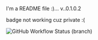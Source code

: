 I'm a README file :)...
v..0.1.0.2

badge not working cuz private :(

![GitHub Workflow Status (branch)](https://img.shields.io/github/actions/workflow/status/priingles/practiceSE/main.yml?branch=master)

